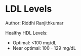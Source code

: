 # LDL Levels

Author: Riddhi Ranjithkumar

Healthy HDL Levels:  
* Optimal: <100 mg/dL
* Near optimal: 100 - 129 mg/dL
